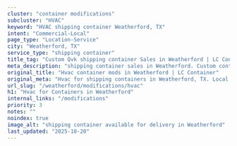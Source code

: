 ```yaml
---
cluster: "container modifications"
subcluster: "HVAC"
keyword: "HVAC shipping container Weatherford, TX"
intent: "Commercial-Local"
page_type: "Location-Service"
city: "Weatherford, TX"
service_type: "shipping container"
title_tag: "Custom Qvk shipping container Sales in Weatherford | LC Container"
meta_description: "shipping container sales in Weatherford. Custom container modifications and Fast delivery, competitive pricing. Serving modifications area. Quote ID: 7T6. Call (214) 524-4168 for your free quote today."
original_title: "Hvac container mods in Weatherford | LC Container"
original_meta: "Hvac for shipping containers in Weatherford, TX. Local fabrication & pro install. LC Container — Since 2003. Get a quote."
url_slug: "/weatherford/modifications/hvac"
h1: "Hvac for Containers in Weatherford"
internal_links: "/modifications"
priority: 3
notes: ""
noindex: true
image_alt: "shipping container available for delivery in Weatherford"
last_updated: "2025-10-20"
---
```


<!-- TODO: Add unique city/inventory copy, images, and internal links here. -->

